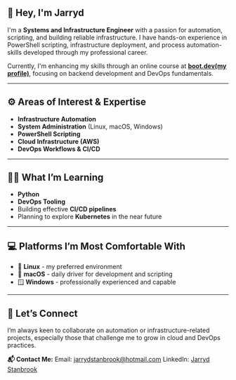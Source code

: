 ## 👋 Hey, I'm Jarryd

I'm a **Systems and Infrastructure Engineer** with a passion for automation, scripting, and building reliable infrastructure. I have hands-on experience in PowerShell scripting, infrastructure deployment, and process automation-skills developed through my professional career.

Currently, I'm enhancing my skills through an online course at **[boot.dev(my profile)](https://www.boot.dev/u/jryd)**, focusing on backend development and DevOps fundamentals.

---

## ⚙️ Areas of Interest & Expertise

* **Infrastructure Automation**
* **System Administration** (Linux, macOS, Windows)
* **PowerShell Scripting**
* **Cloud Infrastructure (AWS)**
* **DevOps Workflows & CI/CD**

---

## 🧑‍💻 What I’m Learning

* **Python**
* **DevOps Tooling**
* Building effective **CI/CD pipelines**
* Planning to explore **Kubernetes** in the near future

---

## 💻 Platforms I’m Most Comfortable With

* 🐧 **Linux** - my preferred environment
* 🍎 **macOS** - daily driver for development and scripting
* 🪟 **Windows** - professionally experienced and capable

---

## 🤝 Let’s Connect

I’m always keen to collaborate on automation or infrastructure-related projects, especially those that challenge me to grow in cloud and DevOps practices.

**📬 Contact Me:**
Email: [jarrydstanbrook@hotmail.com](mailto:jarrydstanbrook@hotmail.com)
LinkedIn: [Jarryd Stanbrook](https://www.linkedin.com/in/jarrydstanbrook/)
